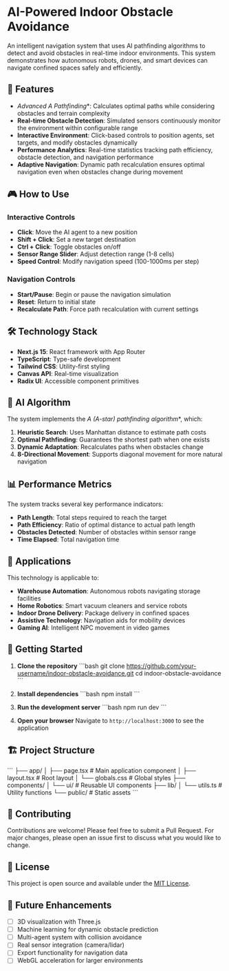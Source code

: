 # AI-Powered Indoor Obstacle Avoidance

An intelligent navigation system that uses AI pathfinding algorithms to detect and avoid obstacles in real-time indoor environments. This system demonstrates how autonomous robots, drones, and smart devices can navigate confined spaces safely and efficiently.

## 🚀 Features

- **Advanced A* Pathfinding**: Calculates optimal paths while considering obstacles and terrain complexity
- **Real-time Obstacle Detection**: Simulated sensors continuously monitor the environment within configurable range
- **Interactive Environment**: Click-based controls to position agents, set targets, and modify obstacles dynamically
- **Performance Analytics**: Real-time statistics tracking path efficiency, obstacle detection, and navigation performance
- **Adaptive Navigation**: Dynamic path recalculation ensures optimal navigation even when obstacles change during movement

## 🎮 How to Use

### Interactive Controls
- **Click**: Move the AI agent to a new position
- **Shift + Click**: Set a new target destination  
- **Ctrl + Click**: Toggle obstacles on/off
- **Sensor Range Slider**: Adjust detection range (1-8 cells)
- **Speed Control**: Modify navigation speed (100-1000ms per step)

### Navigation Controls
- **Start/Pause**: Begin or pause the navigation simulation
- **Reset**: Return to initial state
- **Recalculate Path**: Force path recalculation with current settings

## 🛠️ Technology Stack

- **Next.js 15**: React framework with App Router
- **TypeScript**: Type-safe development
- **Tailwind CSS**: Utility-first styling
- **Canvas API**: Real-time visualization
- **Radix UI**: Accessible component primitives

## 🧠 AI Algorithm

The system implements the **A* (A-star) pathfinding algorithm**, which:

1. **Heuristic Search**: Uses Manhattan distance to estimate path costs
2. **Optimal Pathfinding**: Guarantees the shortest path when one exists
3. **Dynamic Adaptation**: Recalculates paths when obstacles change
4. **8-Directional Movement**: Supports diagonal movement for more natural navigation

## 📊 Performance Metrics

The system tracks several key performance indicators:

- **Path Length**: Total steps required to reach the target
- **Path Efficiency**: Ratio of optimal distance to actual path length
- **Obstacles Detected**: Number of obstacles within sensor range
- **Time Elapsed**: Total navigation time

## 🎯 Applications

This technology is applicable to:

- **Warehouse Automation**: Autonomous robots navigating storage facilities
- **Home Robotics**: Smart vacuum cleaners and service robots
- **Indoor Drone Delivery**: Package delivery in confined spaces
- **Assistive Technology**: Navigation aids for mobility devices
- **Gaming AI**: Intelligent NPC movement in video games

## 🚀 Getting Started

1. **Clone the repository**
   \`\`\`bash
   git clone https://github.com/your-username/indoor-obstacle-avoidance.git
   cd indoor-obstacle-avoidance
   \`\`\`

2. **Install dependencies**
   \`\`\`bash
   npm install
   \`\`\`

3. **Run the development server**
   \`\`\`bash
   npm run dev
   \`\`\`

4. **Open your browser**
   Navigate to `http://localhost:3000` to see the application

## 🏗️ Project Structure

\`\`\`
├── app/
│   ├── page.tsx          # Main application component
│   ├── layout.tsx        # Root layout
│   └── globals.css       # Global styles
├── components/
│   └── ui/              # Reusable UI components
├── lib/
│   └── utils.ts         # Utility functions
└── public/              # Static assets
\`\`\`

## 🤝 Contributing

Contributions are welcome! Please feel free to submit a Pull Request. For major changes, please open an issue first to discuss what you would like to change.

## 📝 License

This project is open source and available under the [MIT License](LICENSE).

## 🔮 Future Enhancements

- [ ] 3D visualization with Three.js
- [ ] Machine learning for dynamic obstacle prediction
- [ ] Multi-agent system with collision avoidance
- [ ] Real sensor integration (camera/lidar)
- [ ] Export functionality for navigation data
- [ ] WebGL acceleration for larger environments
